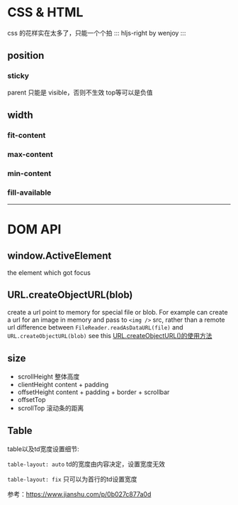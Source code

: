 # CSS & HTML

css 的花样实在太多了，只能一个个拍
::: hljs-right
by wenjoy
:::

## position
### sticky
parent 只能是 visible，否则不生效
top等可以是负值

## width
### fit-content
### max-content
### min-content
### fill-available

----

# DOM API

## window.ActiveElement
the element which got focus

## URL.createObjectURL(blob)
create a url point to memory for special file or blob. For example can create a url for an image in memory and pass to `<img />` src, rather than a remote url
difference between `FileReader.readAsDataURL(file)` and `URL.createObjectURL(blob)` see this [URL.createObjectURL()的使用方法](https://blog.csdn.net/qq_39258552/article/details/84133770)
## size
- scrollHeight
整体高度
- clientHeight
content + padding
- offsetHeight
content + padding + border + scrollbar
- offsetTop
- scrollTop
滚动条的距离

## Table

table以及td宽度设置细节:

`table-layout: auto` td的宽度由内容决定，设置宽度无效

`table-layout: fix` 只可以为首行的td设置宽度

参考：https://www.jianshu.com/p/0b027c877a0d

